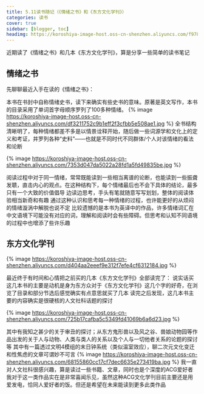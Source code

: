 ```yaml
---
title: 5.11读书随记（《情绪之书》和《东方文化学刊》）
categories: 读书
cover: true
sidebar: [blogger, toc]
headimg: https://koroshiya-image-host.oss-cn-shenzhen.aliyuncs.com/f9785a2827ef07a028acb3567fb01e7.jpg
---
```


近期读了《情绪之书》和几本《东方文化学刊》，算是分享一些简单的读书笔记

<!-- more -->

## 情绪之书

先聊聊最近入手在读的《情绪之书》：

本书在书封中自称情绪史书，读下来确实有些史书的意味。原著是英文写作，本书的目录采用了单词首字母顺序罗列了100多种情绪。
{% image https://koroshiya-image-host.oss-cn-shenzhen.aliyuncs.com/df3211752c9b1eff2f3cfbb5e508ae1.jpg %}
全书结构清晰明了，每种情绪都差不多是以情景诠释开始，随后做一些词源学和文化上的定义和考证，并罗列各种“史料”——也就是不同时代不同群体/个人对该情绪的看法和论断

{% image https://koroshiya-image-host.oss-cn-shenzhen.aliyuncs.com/7353d047da5022a28fd1a5fd49835be.jpg %}

阅读过程中对于同一情绪，常常既能读到一些相当离谱的论断，也能读到一些振聋发聩，直击内心的观点。在这种结构下，每个情绪最后也不会下具体的结论，最多只有一个大致的价值倡导
边读边思考，手头有笔就随意写写划划，整体的阅读体验相当新奇和有趣
通过这种认识和思考每一种情绪的过程，也许能更好的从烦闷的情绪漩涡中解脱也说不定
比较遗憾的是本书为英译中的作品，许多情绪词汇在中文语境下可能没有对应的词，理解和阅读时会有些障碍。但思考和认知不同语境的过程中也增添了些许乐趣

## 东方文化学刊

{% image https://koroshiya-image-host.oss-cn-shenzhen.aliyuncs.com/d404aa2eeef9e312f7efe4cf6312184.jpg %}

最近终于有时间和心情把之前买的几本《东方文化学刊》全部读完了：
说实话买这几本书的主要是动机是身为东方众对于《东方文化学刊》这几个字的好奇，在浏览了目录和部分节选后感觉确实有点意思就买了几本
读完之后发现，这几本书主要的内容确实是很硬核的人文社科话题的探讨

{% image https://koroshiya-image-host.oss-cn-shenzhen.aliyuncs.com/725b17cafba5c5349fd41069b6a6d23.jpg %}

其中有我知之甚少的关于审丑的探讨；从东方鬼形兽以及风之谷、兽娘动物园等作品出发的关于人与动物、人类与类人的关系以及个人与一切他者关系的论题的探讨等
其中有一篇透过文明4模组的末日钟系统（类似温室效应），聊二次元文化变迁和性焦虑的文章可谓妙不可言
{% image https://koroshiya-image-host.oss-cn-shenzhen.aliyuncs.com/68155860cc17cf7dec6635e273419ba.jpg %}
我一直对人文社科很感兴趣，算是读过一些书籍、文章，同时也是个深度的ACG爱好者
我对于这一类作品实在是非常喜闻乐见，虽然这种ACG文化学刊目前主要还是用爱发电，恰同人爱好者的饭。但还是希望在未来能读到更多此类作品
